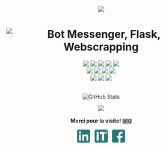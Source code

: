 
<p align='center'><img src="https://capsule-render.vercel.app/api?type=waving&color=gradient&height=200&section=header&text=Tongasoa+ianao+!+🇲🇬&fontSize=26"></p>
<h1 align=center><img src="https://readme-typing-svg.herokuapp.com?font=jetbrains+mono&color=%teal&size=23&center=true&vCenter=true&lines=Odoo%2C+Webscrapping%2C+Chatbot;Python%2C+Docker%2C+Linux" alt="Bot Messenger, Flask, Webscrapping"></h1>
<div align="center">
    <img src="https://img.shields.io/badge/-Odoo-C162DE?style=for-the-badge&logo=python&logoColor=FFFFFF"/>
    <img src="https://img.shields.io/badge/-Selenium-16C636?style=for-the-badge&logo=selenium&logoColor=FFFFFF"/>
    <img src="https://img.shields.io/badge/-Python-396E9B?style=for-the-badge&logo=python&logoColor=FFFFFF"/> 
    <img src="https://img.shields.io/badge/-Chatbot-1BEFCF?style=for-the-badge&logo=chatbot&logoColor=FFFFFF"/>
    <img src="https://img.shields.io/badge/-MySQL-E6892E?style=for-the-badge&logo=mysql&logoColor=FFFFFF"/>
    <br>
    <img src="https://img.shields.io/badge/-HTML-E44D26?&style=for-the-badge&logo=html5&logoColor=FFFFFF"/>
    <img src="https://img.shields.io/badge/-CSS-42A5F5?&style=for-the-badge&logo=css3&logoColor=FFFFFF"/>
    <img src="https://img.shields.io/badge/-JavaScript-FFCA28?style=for-the-badge&logo=javascript&logoColor=FFFFFF"/>
    <img src="https://img.shields.io/badge/-Php-1E87E3?style=for-the-badge&logo=php&logoColor=FFFFFF"/>
    <br>
    <img src="https://img.shields.io/badge/-Linux-F9F63C?style=for-the-badge&logo=linux&logoColor=FFFFFF"/>
    <img src="https://img.shields.io/badge/-Windows-3CB7F9?style=for-the-badge&logo=windows&logoColor=FFFFFF"/>
    <img src="https://img.shields.io/badge/-Docker-1926F1?style=for-the-badge&logo=docker&logoColor=FFFFFF">
</div>
<br>
<div>
  <p align="center">
    <img src="https://github-readme-streak-stats.herokuapp.com?user=rivo2302&theme=solarized-dark&theme=leafy&ring=047884&sideNums=06ACBD&dates=06ACBD&currStreakNum=08E8FF&currStreakLabel=08E8FF&background=ffffff00&hide_border=true&stroke=ffffff00" alt="GitHub Stats" /> <br/>
  </p>
</div>    
<p align=center>  
  <strong>
      <img src='https://komarev.com/ghpvc/?username=rivo2302&color=008080'>
  </strong> 
<p>
<p align=center><strong>  Merci pour la visite! 🇲🇬</strong> <p>
<p align=center>
  <a href="https://www.linkedin.com/in/rajaonarivony/"><img height=35 width=35 src="https://github.com/rootkit7628/rootkit7628/blob/main/img/in.png"></a>
  &nbsp
  <a href="https://rivo.iteam-s.mg"><img height=35 width=35 src="https://github.com/rootkit7628/rootkit7628/blob/main/img/iteams.png"></a>
  &nbsp
  <a href="https://www.facebook.com/rivolalaina.rajaonarivony"><img height=35 width=35 src="https://github.com/rootkit7628/rootkit7628/blob/main/img/facebook.png"></a>
</p>
